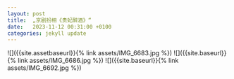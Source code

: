 ```yaml
---
layout: post
title:  „京剧扮相《贵妃醉酒》“
date:   2023-11-12 00:31:00 +0100
categories: jekyll update
---
```

![]({{site.assetbaseurl}}{% link assets/IMG_6683.jpg %})
![]({{site.baseurl}}{% link assets/IMG_6686.jpg %})
![]({{site.baseurl}}{% link assets/IMG_6692.jpg %})

